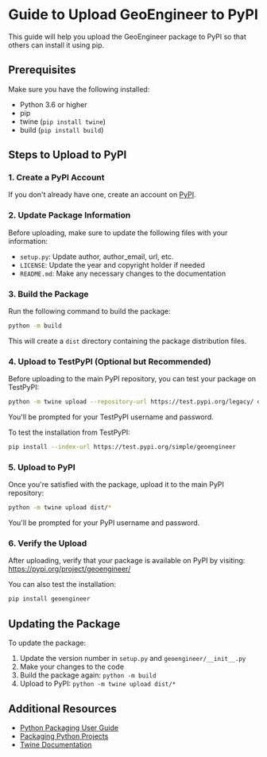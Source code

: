 # Guide to Upload GeoEngineer to PyPI

This guide will help you upload the GeoEngineer package to PyPI so that others can install it using pip.

## Prerequisites

Make sure you have the following installed:
- Python 3.6 or higher
- pip
- twine (`pip install twine`)
- build (`pip install build`)

## Steps to Upload to PyPI

### 1. Create a PyPI Account

If you don't already have one, create an account on [PyPI](https://pypi.org/account/register/).

### 2. Update Package Information

Before uploading, make sure to update the following files with your information:
- `setup.py`: Update author, author_email, url, etc.
- `LICENSE`: Update the year and copyright holder if needed
- `README.md`: Make any necessary changes to the documentation

### 3. Build the Package

Run the following command to build the package:

```bash
python -m build
```

This will create a `dist` directory containing the package distribution files.

### 4. Upload to TestPyPI (Optional but Recommended)

Before uploading to the main PyPI repository, you can test your package on TestPyPI:

```bash
python -m twine upload --repository-url https://test.pypi.org/legacy/ dist/*
```

You'll be prompted for your TestPyPI username and password.

To test the installation from TestPyPI:

```bash
pip install --index-url https://test.pypi.org/simple/geoengineer
```

### 5. Upload to PyPI

Once you're satisfied with the package, upload it to the main PyPI repository:

```bash
python -m twine upload dist/*
```

You'll be prompted for your PyPI username and password.

### 6. Verify the Upload

After uploading, verify that your package is available on PyPI by visiting:
https://pypi.org/project/geoengineer/

You can also test the installation:

```bash
pip install geoengineer
```

## Updating the Package

To update the package:

1. Update the version number in `setup.py` and `geoengineer/__init__.py`
2. Make your changes to the code
3. Build the package again: `python -m build`
4. Upload to PyPI: `python -m twine upload dist/*`

## Additional Resources

- [Python Packaging User Guide](https://packaging.python.org/)
- [Packaging Python Projects](https://packaging.python.org/tutorials/packaging-projects/)
- [Twine Documentation](https://twine.readthedocs.io/en/latest/) 